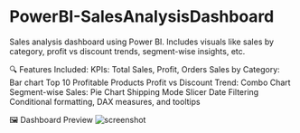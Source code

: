 # PowerBI-SalesAnalysisDashboard
Sales analysis dashboard using Power BI. Includes visuals like sales by category, profit vs discount trends, segment-wise insights, etc.

🔍 Features Included:
KPIs: Total Sales, Profit, Orders
Sales by Category: Bar chart
Top 10 Profitable Products
Profit vs Discount Trend: Combo Chart
Segment-wise Sales: Pie Chart
Shipping Mode Slicer
Date Filtering
Conditional formatting, DAX measures, and tooltips

🖼 Dashboard Preview
![screenshot](https://github.com/user-attachments/assets/83d4051e-535e-4e7d-8de0-73e0a2881cdf)
 

